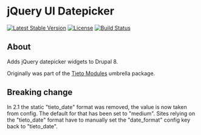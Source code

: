 # jQuery UI Datepicker

[![Latest Stable Version](https://poser.pugx.org/brainsum/jquery_ui_datepicker/v/stable)](https://packagist.org/packages/brainsum/jquery_ui_datepicker)
[![License](https://poser.pugx.org/brainsum/jquery_ui_datepicker/license)](https://packagist.org/packages/brainsum/jquery_ui_datepicker)
[![Build Status](https://travis-ci.org/brainsum/jquery-ui-datepicker.svg?branch=master)](https://travis-ci.org/brainsum/jquery-ui-datepicker)

## About

Adds jQuery datepicker widgets to Drupal 8.

Originally was part of the [Tieto Modules](https://packagist.org/packages/brainsum/jquery_ui_datepicker) umbrella package.

## Breaking change

In 2.1 the static "tieto_date" format was removed, the value is now taken from config. The default for that has been set to "medium".
Sites relying on the "tieto_date" format have to manually set the "date_format" config key back to "tieto_date".

